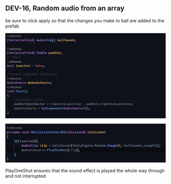 ## DEV-16, Random audio from an array

be sure to click apply so that the changes you make to ball are added to the prefab

![](../../images/BlockBreaker/DEV-16-B.png)

![](../../images/BlockBreaker/DEV-16-A.png)

PlayOneShot ensures that the sound effect is played the whole way through and not interrupted